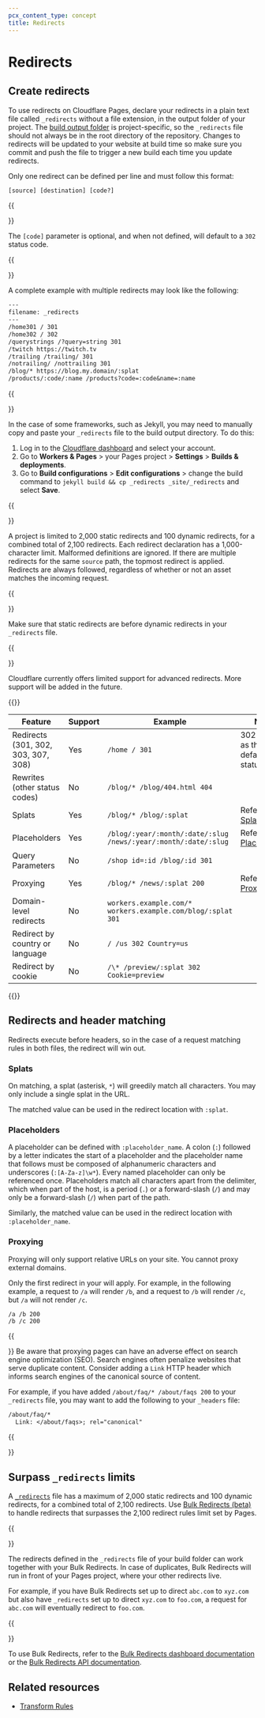 ```yaml
---
pcx_content_type: concept
title: Redirects
---
```


# Redirects

## Create redirects

To use redirects on Cloudflare Pages, declare your redirects in a plain text file called `_redirects` without a file extension, in the output folder of your project. The [build output folder](/pages/platform/build-configuration/) is project-specific, so the `_redirects` file should not always be in the root directory of the repository. Changes to redirects will be updated to your website at build time so make sure you commit and push the file to trigger a new build each time you update redirects.

Only one redirect can be defined per line and must follow this format:

```txt
[source] [destination] [code?]
```

{{<Aside type="note">}}

The `[code]` parameter is optional, and when not defined, will default to a `302` status code.

{{</Aside>}}

A complete example with multiple redirects may look like the following:

```txt
---
filename: _redirects
---
/home301 / 301
/home302 / 302
/querystrings /?query=string 301
/twitch https://twitch.tv
/trailing /trailing/ 301
/notrailing/ /nottrailing 301
/blog/* https://blog.my.domain/:splat
/products/:code/:name /products?code=:code&name=:name
```

{{<Aside type= "note">}}

In the case of some frameworks, such as Jekyll, you may need to manually copy and paste your `_redirects` file to the build output directory. To do this:

1. Log in to the [Cloudflare dashboard](https://dash.cloudflare.com) and select your account.
2. Go to **Workers & Pages** > your Pages project > **Settings** > **Builds & deployments**.
3. Go to **Build configurations** > **Edit configurations** > change the build command to `jekyll build && cp _redirects _site/_redirects` and select **Save**.

{{</Aside>}}

A project is limited to 2,000 static redirects and 100 dynamic redirects, for a combined total of 2,100 redirects. Each redirect declaration has a 1,000-character limit. Malformed definitions are ignored. If there are multiple redirects for the same `source` path, the topmost redirect is applied. Redirects are always followed, regardless of whether or not an asset matches the incoming request.

{{<Aside type= "note">}}

Make sure that static redirects are before dynamic redirects in your `_redirects` file.

{{</Aside>}}

Cloudflare currently offers limited support for advanced redirects. More support will be added in the future.

{{<table-wrap>}}

| Feature                             | Support | Example                                                         | Notes                                   |
| ----------------------------------- | ------- | --------------------------------------------------------------- | --------------------------------------- |
| Redirects (301, 302, 303, 307, 308) | Yes     | `/home / 301`                                                   | 302 is used as the default status code. |
| Rewrites (other status codes)       | No      | `/blog/* /blog/404.html 404`                                    |                                         |
| Splats                              | Yes     | `/blog/* /blog/:splat`                                          | Refer to [Splats](#splats).             |
| Placeholders                        | Yes     | `/blog/:year/:month/:date/:slug /news/:year/:month/:date/:slug` | Refer to [Placeholders](#placeholders). |
| Query Parameters                    | No      | `/shop id=:id /blog/:id 301`                                    |                                         |
| Proxying                            | Yes     | `/blog/* /news/:splat 200`                                      | Refer to [Proxying](#proxying).         |
| Domain-level redirects              | No      | `workers.example.com/* workers.example.com/blog/:splat 301`     |                                         |
| Redirect by country or language     | No      | `/ /us 302 Country=us`                                          |                                         |
| Redirect by cookie                  | No      | `/\* /preview/:splat 302 Cookie=preview`                        |                                         |

{{</table-wrap>}}

## Redirects and header matching

Redirects execute before headers, so in the case of a request matching rules in both files, the redirect will win out.

### Splats

On matching, a splat (asterisk, `*`) will greedily match all characters. You may only include a single splat in the URL.

The matched value can be used in the redirect location with `:splat`.

### Placeholders

A placeholder can be defined with `:placeholder_name`. A colon (`:`) followed by a letter indicates the start of a placeholder and the placeholder name that follows must be composed of alphanumeric characters and underscores (`:[A-Za-z]\w*`). Every named placeholder can only be referenced once. Placeholders match all characters apart from the delimiter, which when part of the host, is a period (`.`) or a forward-slash (`/`) and may only be a forward-slash (`/`) when part of the path.

Similarly, the matched value can be used in the redirect location with `:placeholder_name`.

### Proxying

Proxying will only support relative URLs on your site. You cannot proxy external domains.

Only the first redirect in your will apply. For example, in the following example, a request to `/a` will render `/b`, and a request to `/b` will render `/c`, but `/a` will not render `/c`.

```
/a /b 200
/b /c 200
```

{{<Aside heading="Proxying's impact on SEO">}}
Be aware that proxying pages can have an adverse effect on search engine optimization (SEO). Search engines often penalize websites that serve duplicate content. Consider adding a `Link` HTTP header which informs search engines of the canonical source of content.

For example, if you have added `/about/faq/* /about/faqs 200` to your `_redirects` file, you may want to add the following to your `_headers` file:

```txt
/about/faq/*
  Link: </about/faqs>; rel="canonical"
```

{{</Aside>}}

## Surpass `_redirects` limits

A [`_redirects`](/pages/platform/limits/#redirects) file has a maximum of 2,000 static redirects and 100 dynamic redirects, for a combined total of 2,100 redirects. Use [Bulk Redirects (beta)](/rules/url-forwarding/bulk-redirects/) to handle redirects that surpasses the 2,100 redirect rules limit set by Pages.

{{<Aside type="note">}}

The redirects defined in the `_redirects` file of your build folder can work together with your Bulk Redirects. In case of duplicates, Bulk Redirects will run in front of your Pages project, where your other redirects live.

For example, if you have Bulk Redirects set up to direct `abc.com` to `xyz.com` but also have `_redirects` set up to direct `xyz.com` to `foo.com`, a request for `abc.com` will eventually redirect to `foo.com`.

{{</Aside>}}

To use Bulk Redirects, refer to the [Bulk Redirects dashboard documentation](/rules/url-forwarding/bulk-redirects/create-dashboard/) or the [Bulk Redirects API documentation](/rules/url-forwarding/bulk-redirects/create-api/).

## Related resources

- [Transform Rules](/rules/transform/)
